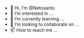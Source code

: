 - 👋 Hi, I’m @Netosanto
- 👀 I’m interested in ...
- 🌱 I’m currently learning ...
- 💞️ I’m looking to collaborate on ...
- 📫 How to reach me ...

<!---
Netosanto/Netosanto is a ✨ special ✨ repository because its `README.md` (this file) appears on your GitHub profile.
You can click the Preview link to take a look at your changes.
--->
